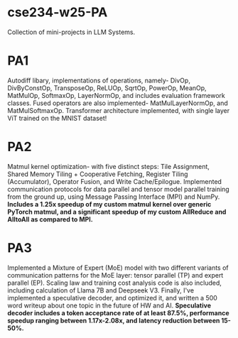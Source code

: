 # cse234-w25-PA
Collection of mini-projects in LLM Systems.

# PA1<br />
Autodiff libary, implementations of operations, namely- DivOp, DivByConstOp, TransposeOp, ReLUOp, SqrtOp, PowerOp, MeanOp, MatMulOp, SoftmaxOp, LayerNormOp, and includes evaluation framework classes. Fused operators are also implemented- MatMulLayerNormOp, and MatMulSoftmaxOp. Transformer architecture implemented, with single layer ViT trained on the MNIST dataset! 

# PA2<br />
Matmul kernel optimization- with five distinct steps: Tile Assignment, Shared Memory Tiling + Cooperative Fetching, Register Tiling (Accumulator), Operator Fusion, and Write Cache/Epilogue. Implemented communication protocols for data parallel and tensor model parallel training from the ground up, using Message Passing Interface (MPI) and NumPy. **Includes a 1.25x speedup of my custom matmul kernel over generic PyTorch matmul, and a significant speedup of my custom AllReduce and AlltoAll as compared to MPI.**

# PA3<br /> 
Implemented a Mixture of Expert (MoE) model with two different variants of communication patterns for the MoE layer: tensor parallel (TP) and expert parallel (EP). Scaling law and training cost analysis code is also included, including calculation of Llama 7B and Deepseek V3. Finally, I've implemented a speculative decoder, and optimized it, and written a 500 word writeup about one topic in the future of HW and AI. **Speculative decoder includes a token acceptance rate of at least 87.5%, performance speedup ranging between 1.17x-2.08x, and latency reduction between 15-50%.**
